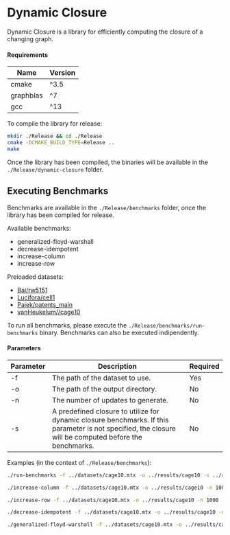 # Dynamic Closure

Dynamic Closure is a library for efficiently computing the closure of a changing graph.

#### Requirements

| Name      | Version |
| --------- | ------- |
| cmake     | ^3.5    |
| graphblas | ^7      |
| gcc       | ^13     |

To compile the library for release:

```zsh
mkdir ./Release && cd ./Release
cmake -DCMAKE_BUILD_TYPE=Release ..
make
```

Once the library has been compiled, the binaries will be available in the `./Release/dynamic-closure` folder.

## Executing Benchmarks

Benchmarks are available in the `./Release/benchmarks` folder, once the library has been compiled for release.

Available benchmarks:

- generalized-floyd-warshall
- decrease-idempotent
- increase-column
- increase-row

Preloaded datasets:

- [Bai/rw5151](http://sparse.tamu.edu/Bai/rw5151)
- [Lucifora/cell1](http://sparse.tamu.edu/Lucifora/cell1)
- [Pajek/patents_main](http://sparse.tamu.edu/Pajek/patents_main)
- [vanHeukelum//cage10](http://sparse.tamu.edu/vanHeukelum/cage10)

To run all benchmarks, please execute the `./Release/benchmarks/run-benchmarks` binary. Benchmarks can also be executed indipendently.

#### Parameters

| Parameter | Description                                                                                                                                             | Required |
| --------- | ------------------------------------------------------------------------------------------------------------------------------------------------------- | -------- |
| -f        | The path of the dataset to use.                                                                                                                         | Yes      |
| -o        | The path of the output directory.                                                                                                                       | No       |
| -n        | The number of updates to generate.                                                                                                                      | No       |
| -s        | A predefined closure to utilize for dynamic closure benchmarks. If this parameter is not specified, the closure will be computed before the benchmarks. | No       |

Examples (in the context of `./Release/benchmarks`):

```sh
./run-benchmarks -f ../datasets/cage10.mtx -o ../results/cage10 -s ../results/cage10/closure.mtx

./increase-column -f ../datasets/cage10.mtx -o ../results/cage10 -n 1000 -s ../results/cage10/closure.mtx

./increase-row -f ../datasets/cage10.mtx -o ../results/cage10 -n 1000 -s ../results/cage10/closure.mtx

./decrease-idempotent -f ../datasets/cage10.mtx -o ../results/cage10 -n 1000 -s ../results/cage10/closure.mtx

./generalized-floyd-warshall -f ../datasets/cage10.mtx -o ../results/cage10 -s ../results/cage10/closure.mtx
```
